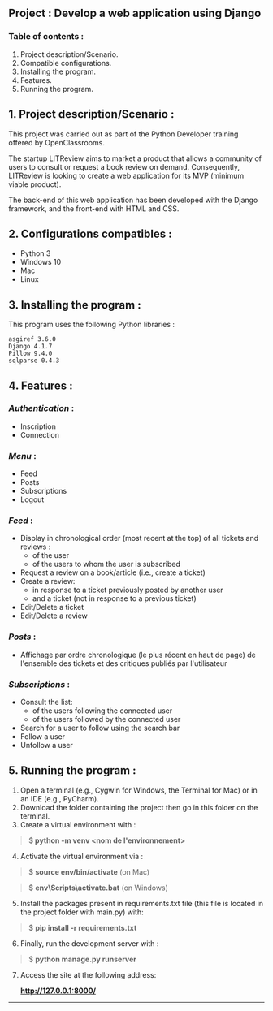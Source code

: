 ## Project : Develop a web application using Django

### Table of contents :
1. Project description/Scenario.
2. Compatible configurations.
3. Installing the program.
4. Features.
5. Running the program.

## 1. Project description/Scenario :

This project was carried out as part of the Python Developer training offered by OpenClassrooms.

The startup LITReview aims to market a product that allows a community of users to consult or 
request a book review on demand. Consequently, LITReview is looking to create a web application 
for its MVP (minimum viable product).

The back-end of this web application has been developed with the Django framework, 
and the front-end with HTML and CSS.

## 2. Configurations compatibles :

* Python 3
* Windows 10
* Mac
* Linux

## 3. Installing the program :
This program uses the following Python libraries :

```
asgiref 3.6.0
Django 4.1.7
Pillow 9.4.0
sqlparse 0.4.3
```

## 4. Features :

### *Authentication* : 
  * Inscription
  * Connection
### *Menu* : 
  * Feed
  * Posts 
  * Subscriptions
  * Logout
### *Feed* : 
  * Display in chronological order (most recent at the top) of all tickets and reviews :
    * of the user
    * of the users to whom the user is subscribed 
  * Request a review on a book/article (i.e., create a ticket)
  * Create a review:
    * in response to a ticket previously posted by another user
    * and a ticket (not in response to a previous ticket)
  * Edit/Delete a ticket
  * Edit/Delete a review
### *Posts* : 
  * Affichage par ordre chronologique (le plus récent en haut de page) de l'ensemble des tickets et des critiques 
publiés par l'utilisateur
### *Subscriptions* :
  * Consult the list:
    * of the users following the connected user
    * of the users followed by the connected user
  * Search for a user to follow using the search bar
  * Follow a user
  * Unfollow a user
 
    
## 5. Running the program :

1. Open a terminal (e.g., Cygwin for Windows, the Terminal for Mac) or in an IDE (e.g., PyCharm).
2. Download the folder containing the project then go in this folder on the terminal.
3. Create a virtual environment with :
  > $<b> python -m venv <nom de l'environnement></b> 
4. Activate the virtual environment via :
  > $ <b>source env/bin/activate</b>  (on Mac) 

  > $ <b>env\Scripts\activate.bat</b> (on Windows)
5. Install the packages present in requirements.txt file (this file is located in the project
folder with main.py) with:
  > $ <b>pip install -r requirements.txt</b> 
6. Finally, run the development server with :
> $ <b>python manage.py runserver</b>
7. Access the site at the following address:

      **http://127.0.0.1:8000/**
---